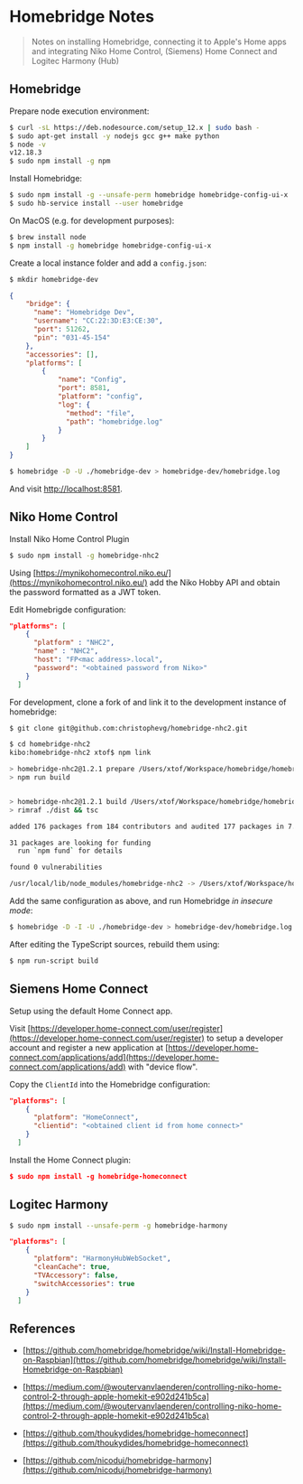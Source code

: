 # Homebridge Notes

> Notes on installing Homebridge, connecting it to Apple's Home apps and integrating Niko Home Control, (Siemens) Home Connect and Logitec Harmony (Hub)

## Homebridge

Prepare node execution environment:

```bash
$ curl -sL https://deb.nodesource.com/setup_12.x | sudo bash -
$ sudo apt-get install -y nodejs gcc g++ make python
$ node -v
v12.18.3
$ sudo npm install -g npm
```

Install Homebridge:

```bash
$ sudo npm install -g --unsafe-perm homebridge homebridge-config-ui-x
$ sudo hb-service install --user homebridge
```

On MacOS (e.g. for development purposes):

```bash
$ brew install node
$ npm install -g homebridge homebridge-config-ui-x
```

Create a local instance folder and add a `config.json`:

```bash
$ mkdir homebridge-dev
```

```json
{
    "bridge": {
      "name": "Homebridge Dev",
      "username": "CC:22:3D:E3:CE:30",
      "port": 51262,
      "pin": "031-45-154"
    },
    "accessories": [],
    "platforms": [
        {
            "name": "Config",
            "port": 8581,
            "platform": "config",
            "log": {
              "method": "file",
              "path": "homebridge.log"
            }
        }
    ]
}
```

```bash
$ homebridge -D -U ./homebridge-dev > homebridge-dev/homebridge.log
```

And visit [http://localhost:8581](http://localhost:8581).

## Niko Home Control

Install Niko Home Control Plugin

```bash
$ sudo npm install -g homebridge-nhc2
```

Using [https://mynikohomecontrol.niko.eu/](https://mynikohomecontrol.niko.eu/) add the Niko Hobby API and obtain the password formatted as a JWT token.

Edit Homebrigde configuration:

```json
"platforms": [
    {
      "platform" : "NHC2",
      "name" : "NHC2",
      "host": "FP<mac address>.local",
      "password": "<obtained password from Niko>"
    }
  ]
```

For development, clone a fork of []() and link it to the development instance of homebridge:

```bash
$ git clone git@github.com:christophevg/homebridge-nhc2.git

$ cd homebridge-nhc2
kibo:homebridge-nhc2 xtof$ npm link

> homebridge-nhc2@1.2.1 prepare /Users/xtof/Workspace/homebridge/homebridge-nhc2
> npm run build


> homebridge-nhc2@1.2.1 build /Users/xtof/Workspace/homebridge/homebridge-nhc2
> rimraf ./dist && tsc

added 176 packages from 184 contributors and audited 177 packages in 7.103s

31 packages are looking for funding
  run `npm fund` for details

found 0 vulnerabilities

/usr/local/lib/node_modules/homebridge-nhc2 -> /Users/xtof/Workspace/homebridge/homebridge-nhc2
```

Add the same configuration as above, and run Homebridge _in insecure mode_:

```bash
$ homebridge -D -I -U ./homebridge-dev > homebridge-dev/homebridge.log
```

After editing the TypeScript sources, rebuild them using:

```bash
$ npm run-script build
```

## Siemens Home Connect

Setup using the default Home Connect app.

Visit [https://developer.home-connect.com/user/register](https://developer.home-connect.com/user/register) to setup a developer account and register a new application at [https://developer.home-connect.com/applications/add](https://developer.home-connect.com/applications/add) with "device flow".

Copy the `ClientId` into the Homebridge configuration:

```json
"platforms": [
    {
      "platform": "HomeConnect",
      "clientid": "<obtained client id from home connect>"
    }
  ]
```

Install the Home Connect plugin:

```json
$ sudo npm install -g homebridge-homeconnect
```

## Logitec Harmony

```bash
$ sudo npm install --unsafe-perm -g homebridge-harmony
```

```json
"platforms": [
    {
      "platform": "HarmonyHubWebSocket",
      "cleanCache": true,
      "TVAccessory": false,
      "switchAccessories": true
    }
  ]
```

## References

* [https://github.com/homebridge/homebridge/wiki/Install-Homebridge-on-Raspbian](https://github.com/homebridge/homebridge/wiki/Install-Homebridge-on-Raspbian)
* [https://medium.com/@woutervanvlaenderen/controlling-niko-home-control-2-through-apple-homekit-e902d241b5ca](https://medium.com/@woutervanvlaenderen/controlling-niko-home-control-2-through-apple-homekit-e902d241b5ca)

* [https://github.com/thoukydides/homebridge-homeconnect](https://github.com/thoukydides/homebridge-homeconnect)

* [https://github.com/nicoduj/homebridge-harmony](https://github.com/nicoduj/homebridge-harmony)
